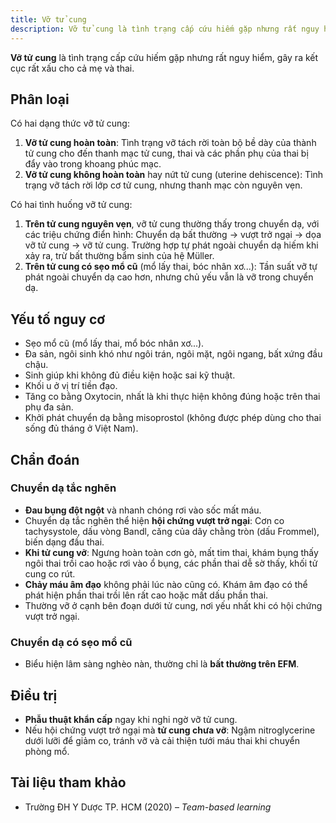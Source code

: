 ```yaml
---
title: Vỡ tử cung
description: Vỡ tử cung là tình trạng cấp cứu hiếm gặp nhưng rất nguy hiểm, gây ra kết cục rất xấu cho cả mẹ và thai.
---
```


**Vỡ tử cung** là tình trạng cấp cứu hiếm gặp nhưng rất nguy hiểm, gây ra kết cục rất xấu cho cả mẹ và thai.

## Phân loại

Có hai dạng thức vỡ tử cung:

1. **Vỡ tử cung hoàn toàn**: Tình trạng vỡ tách rời toàn bộ bề dày của thành tử cung cho đến thanh mạc tử cung, thai và các phần phụ của thai bị đẩy vào trong khoang phúc mạc.
2. **Vỡ tử cung không hoàn toàn** hay nứt tử cung (uterine dehiscence): Tình trạng vỡ tách rời lớp cơ tử cung, nhưng thanh mạc còn nguyên vẹn.

Có hai tình huống vỡ tử cung:

1. **Trên tử cung nguyên vẹn**, vỡ tử cung thường thấy trong chuyển dạ, với các triệu chứng điển hình: Chuyển dạ bất thường → vượt trở ngại → dọa vỡ tử cung → vỡ tử cung. Trường hợp tự phát ngoài chuyển dạ hiếm khi xảy ra, trừ bất thường bẩm sinh của hệ Müller.
2. **Trên tử cung có sẹo mổ cũ** (mổ lấy thai, bóc nhân xơ...): Tần suất vỡ tự phát ngoài chuyển dạ cao hơn, nhưng chủ yếu vẫn là vỡ trong chuyển dạ.

## Yếu tố nguy cơ

- Sẹo mổ cũ (mổ lấy thai, mổ bóc nhân xơ...).
- Đa sản, ngôi sinh khó như ngôi trán, ngôi mặt, ngôi ngang, bất xứng đầu chậu.
- Sinh giúp khi không đủ điều kiện hoặc sai kỹ thuật.
- Khối u ở vị trí tiền đạo.
- Tăng co bằng Oxytocin, nhất là khi thực hiện không đúng hoặc trên thai phụ đa sản.
- Khởi phát chuyển dạ bằng misoprostol (không được phép dùng cho thai sống đủ tháng ở Việt Nam).

## Chẩn đoán

### Chuyển dạ tắc nghẽn

- **Đau bụng đột ngột** và nhanh chóng rơi vào sốc mất máu.
- Chuyển dạ tắc nghẽn thể hiện **hội chứng vượt trở ngại**: Cơn co tachysystole, dấu vòng Bandl, căng của dây chằng tròn (dấu Frommel), biến dạng đầu thai.
- **Khi tử cung vỡ**: Ngưng hoàn toàn cơn gò, mất tim thai, khám bụng thấy ngôi thai trồi cao hoặc rơi vào ổ bụng, các phần thai dễ sờ thấy, khối tử cung co rút.
- **Chảy máu âm đạo** không phải lúc nào cũng có. Khám âm đạo có thể phát hiện phần thai trồi lên rất cao hoặc mất dấu phần thai.
- Thường vỡ ở cạnh bên đoạn dưới tử cung, nơi yếu nhất khi có hội chứng vượt trở ngại.

### Chuyển dạ có sẹo mổ cũ

- Biểu hiện lâm sàng nghèo nàn, thường chỉ là **bất thường trên EFM**.

## Điều trị

- **Phẫu thuật khẩn cấp** ngay khi nghi ngờ vỡ tử cung.
- Nếu hội chứng vượt trở ngại mà **tử cung chưa vỡ**: Ngậm nitroglycerine dưới lưỡi để giảm co, tránh vỡ và cải thiện tưới máu thai khi chuyển phòng mổ.

## Tài liệu tham khảo

- Trường ĐH Y Dược TP. HCM (2020) – _Team-based learning_
